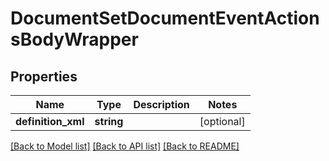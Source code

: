 # DocumentSetDocumentEventActionsBodyWrapper

## Properties
Name | Type | Description | Notes
------------ | ------------- | ------------- | -------------
**definition_xml** | **string** |  | [optional] 

[[Back to Model list]](../README.md#documentation-for-models) [[Back to API list]](../README.md#documentation-for-api-endpoints) [[Back to README]](../README.md)


